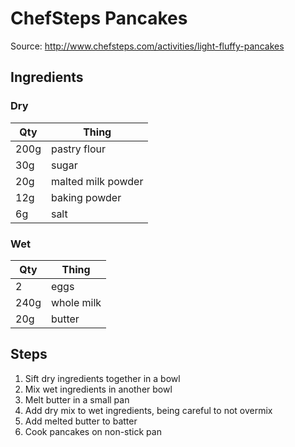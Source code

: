 # ChefSteps Pancakes
Source: http://www.chefsteps.com/activities/light-fluffy-pancakes

## Ingredients
### Dry
| Qty  | Thing
|------|-------
| 200g | pastry flour
| 30g  | sugar
| 20g  | malted milk powder
| 12g  | baking powder
| 6g   | salt

### Wet
| Qty  | Thing |
|------|-------|
| 2    | eggs  
| 240g | whole milk
| 20g  | butter 

## Steps
1. Sift dry ingredients together in a bowl
1. Mix wet ingredients in another bowl
1. Melt butter in a small pan
1. Add dry mix to wet ingredients, being careful to not overmix
1. Add melted butter to batter
1. Cook pancakes on non-stick pan
